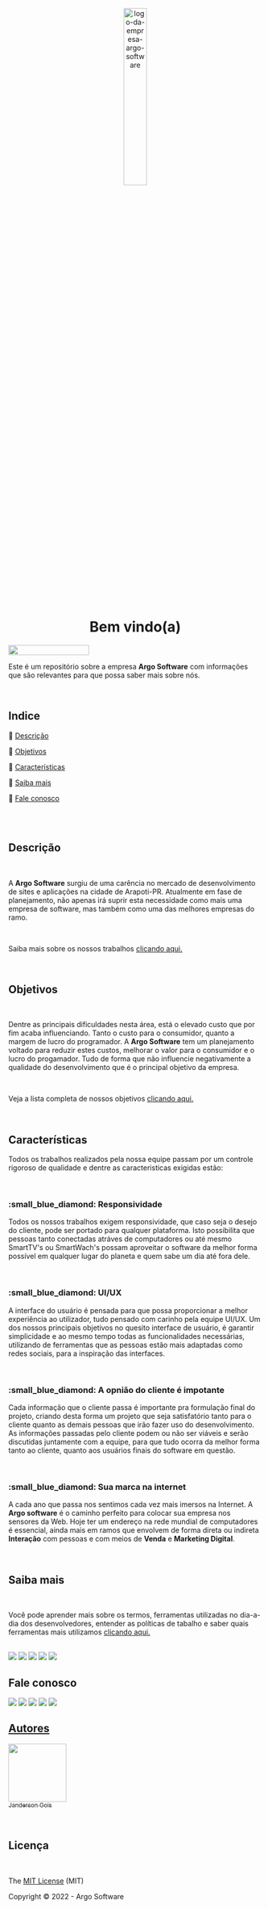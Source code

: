 <p align="center">
<img alt="logo-da-empresa-argo-software" width="30%" height="30%" src="https://user-images.githubusercontent.com/99593009/180659107-934bfa13-f83d-49bc-9e5e-98c618df5672.png"/>
</p>

<h1 align="center">Bem vindo(a)</h1>

<img width="160px" height="20px" src="http://img.shields.io/static/v1?label=STATUS&message=EM%20DESENVOLVIMENTO&color=RED&style=for-the-badge"/>

<p>Este é um repositório sobre a empresa <strong>Argo Software</strong> com informações que são relevantes para que possa saber mais sobre nós.</p>

<br>

## Indice 

:small_blue_diamond: [Descrição](#descrição)

:small_blue_diamond: [Objetivos](#objetivos)

:small_blue_diamond: [Características](#características)

:small_blue_diamond: [Saiba mais](#saiba-mais)

:small_blue_diamond: [Fale conosco](#fale-conosco)

<br>
<br>

## Descrição

<br>

  A <strong>Argo Software</strong> surgiu de uma carência no mercado de desenvolvimento de sites e aplicações na cidade de Arapoti-PR. Atualmente em fase de planejamento, não apenas irá suprir esta necessidade como mais uma empresa de software, mas também como uma das melhores empresas do ramo.
  
  <br>
  
Saiba mais sobre os nossos trabalhos [clicando aqui.](www.google.com)
  
  <br>

## Objetivos

<br>

  Dentre as principais dificuldades nesta área, está o elevado custo que por fim acaba influenciando. Tanto o custo para o consumidor, quanto a margem de lucro do programador.
  A <strong>Argo Software</strong> tem um planejamento voltado para reduzir estes custos, melhorar o valor para o consumidor e o lucro do progamador. Tudo de forma que não influencie negativamente a qualidade do desenvolvimento que é o principal objetivo da empresa.
  
  <br>
  
  Veja a lista completa de nossos objetivos [clicando aqui.](www.google.com)
  
  <br>

## Características

Todos os trabalhos realizados pela nossa equipe passam por um controle rigoroso de qualidade e dentre as caracteristicas exigidas estão: 

<br>

<h3>:small_blue_diamond: Responsividade</h3>

Todos os nossos trabalhos exigem responsividade, que caso seja o desejo do cliente, pode ser portado para qualquer plataforma. Isto possibilita que pessoas tanto conectadas atráves de computadores ou até mesmo SmartTV's ou SmartWach's possam aproveitar o software da melhor forma possível em qualquer lugar do planeta e quem sabe um dia até fora dele.

<br>

<h3>:small_blue_diamond: UI/UX</h3>

A interface do usuário é pensada para que possa proporcionar a melhor experiência ao utilizador, tudo pensado com carinho pela equipe UI/UX. Um dos nossos principais objetivos no quesito interface de usuário, é garantir simplicidade e ao mesmo tempo todas as funcionalidades necessárias, utilizando de ferramentas que as pessoas estão mais adaptadas como redes sociais, para a inspiração das interfaces.

<br>

<h3>:small_blue_diamond: A opnião do cliente é impotante</h3>

Cada informação que o cliente passa é importante pra formulação final do projeto, criando desta forma um projeto que seja satisfatório tanto para o cliente quanto as demais pessoas que irão fazer uso do desenvolvimento. As informações passadas pelo cliente podem ou não ser viáveis e serão discutidas juntamente com a equipe, para que tudo ocorra da melhor forma tanto ao cliente, quanto aos usuários finais do software em questão.

<br>

<h3>:small_blue_diamond: Sua marca na internet</h3>

A cada ano que passa nos sentimos cada vez mais imersos na Internet. A <strong>Argo software</strong> é o caminho perfeito para colocar sua empresa nos sensores da Web. Hoje ter um endereço na rede mundial de computadores é essencial, ainda mais em ramos que envolvem de forma direta ou indireta <strong>Interação</strong> com pessoas e com meios de <strong>Venda</strong> e <strong>Marketing Digital</strong>.

<br>

## Saiba mais

<br>

Você pode aprender mais sobre os termos, ferramentas utilizadas no dia-a-dia dos desenvolvedores, entender as políticas de tabalho e saber quais ferramentas mais utilizamos [clicando aqui.](www.google.com)

<br>

<span>
    <img src="https://img.shields.io/badge/JavaScript-F7DF1E?style=for-the-badge&logo=javascript&logoColor=black">
    <img src="https://img.shields.io/badge/HTML5-E34F26?style=for-the-badge&logo=html5&logoColor=white">
    <img src="https://img.shields.io/badge/CSS3-1572B6?style=for-the-badge&logo=css3&logoColor=white">
    <img src="https://img.shields.io/badge/MongoDB-4EA94B?style=for-the-badge&logo=mongodb&logoColor=white">
    <img src="https://img.shields.io/badge/C%23-239120?style=for-the-badge&logo=c-sharp&logoColor=white">
</span>

## Fale conosco

<span>
    <a href="https://wa.me/message/5PT3PL4WGGTMK1"><img src="https://img.shields.io/badge/WhatsApp-25D366?style=for-the-badge&logo=whatsapp&logoColor=white"></a>
    <a href="https://telegram.me/eujandergois"><img src="https://img.shields.io/badge/Telegram-2CA5E0?style=for-the-badge&logo=telegram&logoColor=white"></a>
    <img src="https://img.shields.io/badge/Gmail-D14836?style=for-the-badge&logo=gmail&logoColor=white">
    <a href="https://instagram.com/eujandergois"><img src="https://img.shields.io/badge/Instagram-E4405F?style=for-the-badge&logo=instagram&logoColor=white"></a>
    <a href="https://twitter.com/eujandergois"><img src="https://img.shields.io/badge/Twitter-1DA1F2?style=for-the-badge&logo=twitter&logoColor=white">
</span>

<br>

## Autores
  
[<img src="https://avatars.githubusercontent.com/u/99593009?v=4" width=115><br><sub>Janderson Gois</sub>](https://github.com/TioCoxinha)

<br>

## Licença 

<br>

The [MIT License]() (MIT)

Copyright :copyright: 2022 - Argo Software
